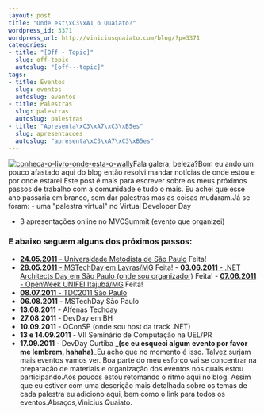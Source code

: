 ```yaml
--- 
layout: post
title: "Onde est\xC3\xA1 o Quaiato?"
wordpress_id: 3371
wordpress_url: http://viniciusquaiato.com/blog/?p=3371
categories: 
- title: "[Off - Topic]"
  slug: off-topic
  autoslug: "[off---topic]"
tags: 
- title: Eventos
  slug: eventos
  autoslug: eventos
- title: Palestras
  slug: palestras
  autoslug: palestras
- title: "Apresenta\xC3\xA7\xC3\xB5es"
  slug: apresentacoes
  autoslug: "apresenta\xC3\xA7\xC3\xB5es"
---
```

[![](http://viniciusquaiato.com/blog/wp-content/uploads/2011/05/conheca-o-livro-onde-esta-o-wally.jpg "conheca-o-livro-onde-esta-o-wally")](http://viniciusquaiato.com/blog/wp-content/uploads/2011/05/conheca-o-livro-onde-esta-o-wally.jpg)Fala galera, beleza?Bom eu ando um pouco afastado aqui do blog então resolvi mandar notícias de onde estou e por onde estarei.Este post é mais para escrever sobre os meus próximos passos de trabalho com a comunidade e tudo o mais. Eu achei que esse ano passaria em branco, sem dar palestras mas as coisas mudaram.Já se foram: - uma "palestra virtual" no Virtual Developer Day
- 3 apresentações online no MVCSummit (evento que organizei)


### E abaixo seguem alguns dos próximos passos:
- [**24.05.2011** - Universidade Metodista de São Paulo](http://viniciusquaiato.com/blog/slides-e-demos-palestra-orientacao-a-objetos-e-design-patterns/) Feita!
- [**28.05.2011** - MSTechDay em Lavras/MG](http://viniciusquaiato.com/blog/mstechday-orientacao-a-objetos-e-principios-solid-slides-e-demos/) Feita!
        - [**03.06.2011** - .NET Architects Day em São Paulo (onde sou organizador)](http://viniciusquaiato.com/blog/slides-palestra-yagni-kiss-e-over-patternization-no-dnad11/) Feita!
        - [**07.06.2011** - OpenWeek UNIFEI Itajubá/MG](http://viniciusquaiato.com/blog/mono-net-alem-do-windows-slides-e-demos/) Feita!
- [**08.07.2011** - TDC2011 São Paulo](http://viniciusquaiato.com/blog/tdc2011-palestra-sobre-windows-phone-e-windows-azure/)
- **06.08.2011** - MSTechDay São Paulo
- **13.08.2011** - Alfenas Techday
- **27.08.2011** - DevDay em BH
- **10.09.2011** - QConSP (onde sou host da track .NET)
- **13 e 14.09.2011** - VII Seminário de Computação na UEL/PR
- **17.09.2011** - DevDay Curtiba
_**(se eu esqueci algum evento por favor me lembrem, hahaha)**_Eu acho que no momento é isso. Talvez surjam mais eventos vamos ver. Boa parte do meu esforço vai se concentrar na preparação de materiais e organização dos eventos nos quais estou participando.Aos poucos estou retomando o ritmo aqui no blog. Assim que eu estiver com uma descrição mais detalhada sobre os temas de cada palestra eu adiciono aqui, bem como o link para todos os eventos.Abraços,Vinicius Quaiato.
